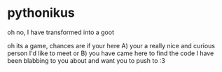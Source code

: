 pythonikus
==========

oh no, I have transformed into a goot

oh its a game, chances are if your here 
A) your a really nice and curious person I'd like to meet or
B) you have came here to find the code I have been blabbing to you about and want you to push to :3
